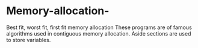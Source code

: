 # Memory-allocation-
Best fit, worst fit, first fit memory allocation
These programs are of famous algorithms used in contiguous memory allocation.
Aside sections are used to store variables.
